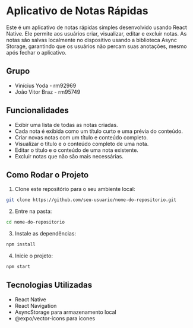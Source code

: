 # Aplicativo de Notas Rápidas

Este é um aplicativo de notas rápidas simples desenvolvido usando React Native. Ele permite aos usuários criar, visualizar, editar e excluir notas. As notas são salvas localmente no dispositivo usando a biblioteca Async Storage, garantindo que os usuários não percam suas anotações, mesmo após fechar o aplicativo.

## Grupo

- Vinícius Yoda - rm92969
- João Vitor Braz - rm95749

## Funcionalidades

- Exibir uma lista de todas as notas criadas.
- Cada nota é exibida como um título curto e uma prévia do conteúdo.
- Criar novas notas com um título e conteúdo completo.
- Visualizar o título e o conteúdo completo de uma nota.
- Editar o título e o conteúdo de uma nota existente.
- Excluir notas que não são mais necessárias.

## Como Rodar o Projeto

1. Clone este repositório para o seu ambiente local:

```bash
git clone https://github.com/seu-usuario/nome-do-repositorio.git
```

2. Entre na pasta:

```bash
cd nome-do-repositorio
```

3. Instale as dependências:

```bash
npm install
```

4. Inicie o projeto:

```bash
npm start
```

## Tecnologias Utilizadas

- React Native
- React Navigation
- AsyncStorage para armazenamento local
- @expo/vector-icons para ícones

